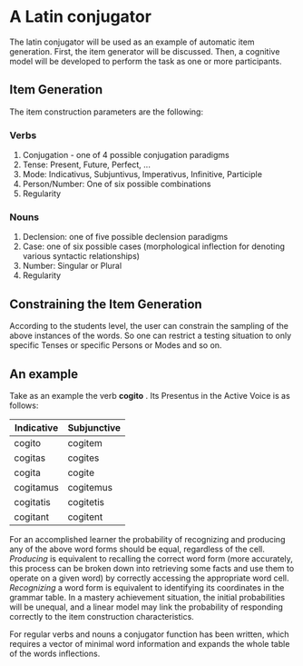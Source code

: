 # A Latin conjugator

The latin conjugator will be used as an example of automatic item generation.
First, the item generator will be discussed. 
Then, a cognitive model will be developed to perform the task as one or more
participants. 

## Item Generation

The item construction parameters are the following:

### Verbs

1. Conjugation - one of 4 possible conjugation paradigms
2. Tense: Present, Future, Perfect, ...
3. Mode: Indicativus, Subjuntivus, Imperativus, Infinitive, Participle
4. Person/Number: One of six possible combinations
5. Regularity

### Nouns

1. Declension: one of five possible declension paradigms 
2. Case: one of six
	possible cases (morphological inflection for denoting various syntactic
	relationships) 
3. Number: Singular or Plural 
4. Regularity

## Constraining the Item Generation

According to the students level, the user can constrain the sampling of the
above instances of the words. So one can restrict a testing situation to only
specific Tenses or specific Persons or Modes and so on. 

## An example

Take as an example the verb **cogito** . Its Presentus in the Active Voice is as follows:

| Indicative | Subjunctive |
|------------|-------------|
| cogito     | cogitem |
| cogitas | cogites |
| cogita | cogite |
| cogitamus | cogitemus |
| cogitatis | cogitetis |
| cogitant | cogitent |

For an accomplished learner the probability of recognizing and producing any of
the above word forms should be equal, regardless of the cell. *Producing* is
equivalent to recalling the correct word form (more accurately, this process can
be broken down into retrieving some facts and use them to operate on a given
word) by correctly accessing the appropriate word cell. *Recognizing* a word form is 
equivalent to identifying its coordinates in the grammar table. In a mastery achievement
situation, the initial probabilities will be unequal, and a linear model may link the
probability of responding correctly to the item construction characteristics. 

For regular verbs and nouns a conjugator function has been written, which
requires a vector of minimal word information and expands the whole table of the
words inflections.

